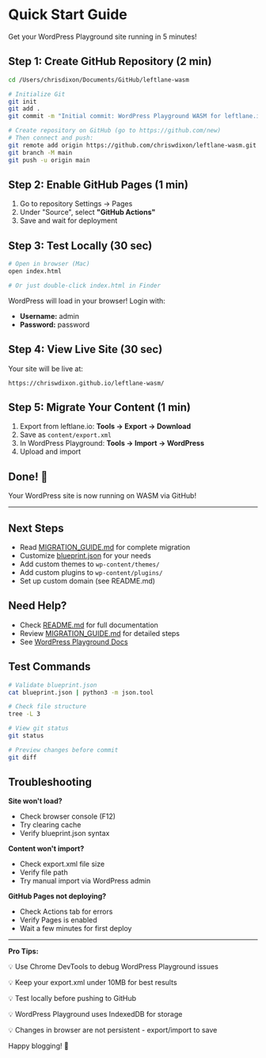# Quick Start Guide

Get your WordPress Playground site running in 5 minutes!

## Step 1: Create GitHub Repository (2 min)

```bash
cd /Users/chrisdixon/Documents/GitHub/leftlane-wasm

# Initialize Git
git init
git add .
git commit -m "Initial commit: WordPress Playground WASM for leftlane.io"

# Create repository on GitHub (go to https://github.com/new)
# Then connect and push:
git remote add origin https://github.com/chriswdixon/leftlane-wasm.git
git branch -M main
git push -u origin main
```

## Step 2: Enable GitHub Pages (1 min)

1. Go to repository Settings → Pages
2. Under "Source", select **"GitHub Actions"**
3. Save and wait for deployment

## Step 3: Test Locally (30 sec)

```bash
# Open in browser (Mac)
open index.html

# Or just double-click index.html in Finder
```

WordPress will load in your browser! Login with:
- **Username:** admin
- **Password:** password

## Step 4: View Live Site (30 sec)

Your site will be live at:
```
https://chriswdixon.github.io/leftlane-wasm/
```

## Step 5: Migrate Your Content (1 min)

1. Export from leftlane.io: **Tools → Export → Download**
2. Save as `content/export.xml`
3. In WordPress Playground: **Tools → Import → WordPress**
4. Upload and import

## Done! 🎉

Your WordPress site is now running on WASM via GitHub!

---

## Next Steps

- Read [MIGRATION_GUIDE.md](MIGRATION_GUIDE.md) for complete migration
- Customize [blueprint.json](blueprint.json) for your needs
- Add custom themes to `wp-content/themes/`
- Add custom plugins to `wp-content/plugins/`
- Set up custom domain (see README.md)

## Need Help?

- Check [README.md](README.md) for full documentation
- Review [MIGRATION_GUIDE.md](MIGRATION_GUIDE.md) for detailed steps
- See [WordPress Playground Docs](https://wordpress.github.io/wordpress-playground/)

## Test Commands

```bash
# Validate blueprint.json
cat blueprint.json | python3 -m json.tool

# Check file structure
tree -L 3

# View git status
git status

# Preview changes before commit
git diff
```

## Troubleshooting

**Site won't load?**
- Check browser console (F12)
- Try clearing cache
- Verify blueprint.json syntax

**Content won't import?**
- Check export.xml file size
- Verify file path
- Try manual import via WordPress admin

**GitHub Pages not deploying?**
- Check Actions tab for errors
- Verify Pages is enabled
- Wait a few minutes for first deploy

---

**Pro Tips:**

💡 Use Chrome DevTools to debug WordPress Playground issues

💡 Keep your export.xml under 10MB for best results

💡 Test locally before pushing to GitHub

💡 WordPress Playground uses IndexedDB for storage

💡 Changes in browser are not persistent - export/import to save

Happy blogging! 🚀


